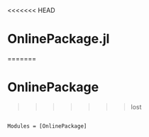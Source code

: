 <<<<<<< HEAD
# OnlinePackage.jl
=======
# OnlinePackage
>>>>>>> lost

```@index
```

```@autodocs
Modules = [OnlinePackage]
```
